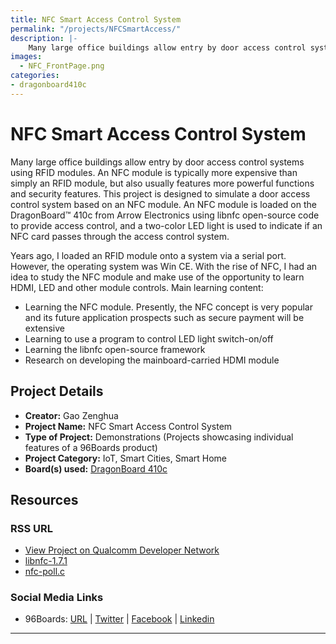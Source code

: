 ```yaml
---
title: NFC Smart Access Control System
permalink: "/projects/NFCSmartAccess/"
description: |-
    Many large office buildings allow entry by door access control systems using RFID modules. An NFC module is typically more expensive than simply an RFID module, but also usually features more powerful functions and security features. This project is designed to simulate a door access control system based on an NFC module. An NFC module is loaded on the DragonBoard™ 410c from Arrow Electronics using libnfc open-source code to provide access control, and a two-color LED light is used to indicate if an NFC card passes through the access control system.
images:
  - NFC_FrontPage.png
categories:
- dragonboard410c
---
```

# NFC Smart Access Control System

Many large office buildings allow entry by door access control systems using RFID modules. An NFC module is typically more expensive than simply an RFID module, but also usually features more powerful functions and security features. This project is designed to simulate a door access control system based on an NFC module. An NFC module is loaded on the DragonBoard™ 410c from Arrow Electronics using libnfc open-source code to provide access control, and a two-color LED light is used to indicate if an NFC card passes through the access control system.

Years ago, I loaded an RFID module onto a system via a serial port. However, the operating system was Win CE. With the rise of NFC, I had an idea to study the NFC module and make use of the opportunity to learn HDMI, LED and other module controls. Main learning content:

- Learning the NFC module. Presently, the NFC concept is very popular and its future application prospects such as secure payment will be extensive
- Learning to use a program to control LED light switch-on/off
- Learning the libnfc open-source framework
- Research on developing the mainboard-carried HDMI module

## Project Details

- **Creator:** Gao Zenghua
- **Project Name:** NFC Smart Access Control System
- **Type of Project:** Demonstrations (Projects showcasing individual features of a 96Boards product)
- **Project Category:** IoT, Smart Cities, Smart Home
- **Board(s) used:** [DragonBoard 410c](/product/dragonboard410c/)

## Resources

### RSS URL

- [View Project on Qualcomm Developer Network](https://developer.qualcomm.com/project/nfc-smart-access-control-system)
- [libnfc-1.7.1](http://nfc-tools.org/index.php?title=Libnfc#Debian_.2F_Ubuntu)
- [nfc-poll.c](https://github.com/nfc-tools/libnfc/tree/master/examples)

### Social Media Links

- 96Boards: [URL](/) &#124; [Twitter](https://twitter.com/96boards) &#124; [Facebook](https://www.facebook.com/96Boards) &#124; [Linkedin](https://www.linkedin.com/company/{{site.linkedin_username}}/)


***
